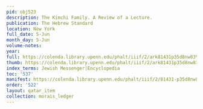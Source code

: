 ```yaml
---
pid: obj523
description: The Kimchi Family. A Review of a Lecture.
publication: The Hebrew Standard
location: New York
full_date: 5-Jun
month_day: 5-Jun
volume-notes:
year:
full: https://colenda.library.upenn.edu/phalt/iiif/2/ark81431p35d8nw83%2FSHA256E-s8259352--19e4c1c257c3355b892a306cfa5937f666bac2b23d411e3a8df34dc46b5df580.jpeg/full/3500,/0/default.jpg
thumb: https://colenda.library.upenn.edu/phalt/iiif/2/ark81431p35d8nw83%2FSHA256E-s8259352--19e4c1c257c3355b892a306cfa5937f666bac2b23d411e3a8df34dc46b5df580.jpeg/full/!200,200/0/default.jpg
index_terms: Jewish Messenger|Encyclopedia
toc: '537'
manifest: https://colenda.library.upenn.edu/phalt/iiif/2/81431-p35d8nw83/manifest
order: '522'
layout: qatar_item
collection: morais_ledger
---
```

